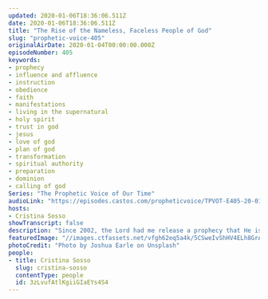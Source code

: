 ```yaml
---
updated: 2020-01-06T18:36:06.511Z
date: 2020-01-06T18:36:06.511Z
title: "The Rise of the Nameless, Faceless People of God"
slug: "prophetic-voice-405"
originalAirDate: 2020-01-04T00:00:00.000Z
episodeNumber: 405
keywords:
- prophecy
- influence and affluence
- instruction
- obedience
- faith
- manifestations
- living in the supernatural
- holy spirit
- trust in god
- jesus
- love of god
- plan of god
- transformation
- spiritual authority
- preparation
- dominion
- calling of god
Series: "The Prophetic Voice of Our Time"
audioLink: "https://episodes.castos.com/propheticvoice/TPVOT-E405-20-01-04-05-The-Rise-of-the-Nameless-Faceless-People-of-God.mp3"
hosts:
- Cristina Sosso
showTranscript: false
description: "Since 2002, the Lord had me release a prophecy that He is calling forth the nameless faceless people that will come to the front lines and they will not fear man but they will fear God. And they will obey the leading of the Holy Spirit, and they will not follow religiosity or man-made rules; they cannot be controlled because they love God. And I am beginning to see...\n\n "
featuredImage: "//images.ctfassets.net/vfgh62eq5a4k/5CSweIvShHV4ELh8GrAMI9/edb5bebc425a9da14208c8ab92fa4b56/joshua-earle-lKkD6DY7FVw-unsplash5.jpg"
photoCredit: "Photo by Joshua Earle on Unsplash"
people:
- title: Cristina Sosso
  slug: cristina-sosso
  contentType: people
  id: 3zLvufAtlKgiiGIaEYs4S4
---
```

